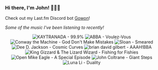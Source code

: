 ### Hi there, I'm John! 🏄🏻‍♂️

Check out my Last.fm Discord bot [Gowon](http://gowon.ca)!

_Some of the music I've been listening to recently!_


<!-- lastfm -->
<p align="center"><img src="https://lastfm.freetls.fastly.net/i/u/64s/bd7b76156eb091bc81e505e742d30e91.png" title="KAYTRANADA - 99.9%"> <img src="https://lastfm.freetls.fastly.net/i/u/64s/d84bfbc85d894d51b4a845d0f5472109.png" title="ABBA - Voulez-Vous"> <img src="https://lastfm.freetls.fastly.net/i/u/64s/8486c4b1432b6a979a4e16543f769ac3.jpg" title="Conway the Machine - God Don't Make Mistakes"> <img src="https://lastfm.freetls.fastly.net/i/u/64s/ee95b97e8a1d4167b7d2f8e9220475e7.png" title="Sloan - Smeared"> <img src="https://lastfm.freetls.fastly.net/i/u/64s/9ccedf76a709781330e9ab3fac6aad38.jpg" title="Dee D. Jackson - Cosmic Curves"> <img src="https://lastfm.freetls.fastly.net/i/u/64s/ab6664965e6c3ec2ba2feaa524f1e187.png" title="brian david gilbert - AAAH!BBA"> <img src="https://lastfm.freetls.fastly.net/i/u/64s/e570264f67551cdd6dc8714460a98e6f.jpg" title="King Gizzard & The Lizard Wizard - Fishing for Fishies"> <img src="https://lastfm.freetls.fastly.net/i/u/64s/972dcdb451c6355b623ba4b9bd103d1e.jpg" title="Open Mike Eagle - A Special Episode"> <img src="https://lastfm.freetls.fastly.net/i/u/64s/69755fdd7532efee2811bb5cc81e0dc7.jpg" title="John Coltrane - Giant Steps"> <img src="https://lastfm.freetls.fastly.net/i/u/64s/e2d9406b85d2f39e97f4f435cd6ba722.jpg" title="Luna Li - Duality"> </p>
